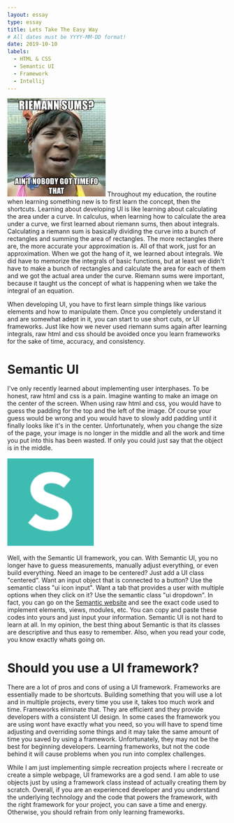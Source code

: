 ```yaml
---
layout: essay
type: essay
title: Lets Take The Easy Way
# All dates must be YYYY-MM-DD format!
date: 2019-10-10
labels:
  - HTML & CSS
  - Semantic UI
  - Framework
  - Intellij
---
```

<img class="ui medium left floated image" src="../images/semanticmeme1.jpg">
 Throughout my education, the routine when learning something new is to first learn the concept, then the shortcuts. Learning about developing UI is like learning about calculating the area under a curve. In calculus, when learning how to calculate the area under a curve, we first learned about riemann sums, then about integrals. Calculating a riemann sum is basically dividing the curve into a bunch of rectangles and summing the area of rectangles. The more rectangles there are, the more accurate your approximation is. All of that work, just for an approximation. When we got the hang of it, we learned about integrals. We did have to memorize the integrals of basic functions, but at least we didn't have to make a bunch of rectangles and calculate the area for each of them and we got the actual area under the curve. Riemann sums were important, because it taught us the concept of what is happening when we take the integral of an equation.

 When developing UI, you have to first learn simple things like various elements and how to manipulate them. Once you completely understand it and are somewhat adept in it, you can start to use short cuts, or UI frameworks. Just like how we never used riemann sums again after learning integrals, raw html and css should be avoided once you learn frameworks for the sake of time, accuracy, and consistency.

# Semantic UI
 I've only recently learned about implementing user interphases. To be honest, raw html and css is a pain. Imagine wanting to make an image on the center of the screen. When using raw html and css, you would have to guess the padding for the top and the left of the image. Of course your guess would be wrong and you would have to slowly add padding until it finally looks like it's in the center. Unfortunately, when you change the size of the page, your image is no longer in the middle and all the work and time you put into this has been wasted. If only you could just say that the object is in the middle.

<img class="ui small left floated image" src="../images/semanticLogo.png">

 Well, with the Semantic UI framework, you can. With Semantic UI, you no longer have to guess measurements, manually adjust everything, or even build everything. Need an image to be centered?  Just add a UI class "centered". Want an input object that is connected to a button? Use the semantic class "ui icon input". Want a tab that provides a user with multiple options when they click on it? Use the semantic class "ui dropdown". In fact, you can go on the <a href="https://semantic-ui.com" alt="Semantic website">Semantic website</a> and see the exact code used to implement elements, views, modules, etc. You can copy and paste these codes into yours and just input your information. Semantic UI is not hard to learn at all. In my opinion, the best thing about Semantic is that its classes are descriptive and thus easy to remember. Also, when you read your code, you know exactly whats going on.

# Should you use a UI framework?
There are a lot of pros and cons of using a UI framework. Frameworks are essentially made to be shortcuts. Building something that you will use a lot and in multiple projects, every time you use it, takes too much work and time. Frameworks eliminate that. They are efficient and they provide developers with a consistent UI design. In some cases the framework you are using wont have exactly what you need, so you will have to spend time adjusting and overriding some things and it may take the same amount of time you saved by using a framework. Unfortunately, they may not be the best for beginning developers. Learning frameworks, but not the code behind it will cause problems when you run into complex challenges.

While I am just implementing simple recreation projects where I recreate or create a simple webpage, UI frameworks are a god send. I am able to use objects just by using a framework class instead of actually creating them by scratch.  Overall, if you are an experienced developer and you understand the underlying technology and the code that powers the framework, with the right framework for your project, you can save a time and energy. Otherwise, you should refrain from only learning frameworks.

